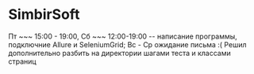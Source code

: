 # SimbirSoft
Пт ~~~ 15:00 - 19:00, Сб ~~~ 12:00-19:00 -- написание программы, подключние Allure и SeleniumGrid; 
Вс - Ср ожидание письма :( 
Решил дополнительно разбить на директории  шагами теста и классами страниц
